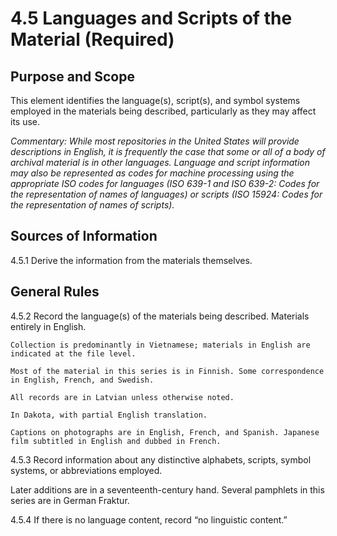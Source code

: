# 4.5 Languages and Scripts of the Material (Required)

## Purpose and Scope
This element identifies the language(s), script(s), and symbol systems employed in the materials being described, particularly as they may affect its use.

*Commentary: While most repositories in the United States will provide descriptions in English, it is frequently the case that some or all of a body of archival material is in other languages.
Language and script information may also be represented as codes for machine processing using the appropriate ISO codes for languages (ISO 639-1 and ISO 639-2: Codes for the representation of names of languages) or scripts (ISO 15924: Codes for the representation of names of scripts).*

## Sources of Information
4.5.1 Derive the information from the materials themselves.

## General Rules

4.5.2 Record the language(s) of the materials being described. Materials entirely in English.
```
Collection is predominantly in Vietnamese; materials in English are indicated at the file level.

Most of the material in this series is in Finnish. Some correspondence in English, French, and Swedish.

All records are in Latvian unless otherwise noted.

In Dakota, with partial English translation.

Captions on photographs are in English, French, and Spanish. Japanese film subtitled in English and dubbed in French.
```
4.5.3 Record information about any distinctive alphabets, scripts, symbol systems, or abbreviations employed.

Later additions are in a seventeenth-century hand. Several pamphlets in this series are in German Fraktur.

4.5.4 If there is no language content, record “no linguistic content.”
